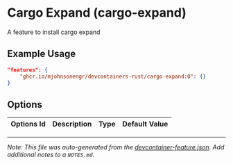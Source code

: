 
# Cargo Expand (cargo-expand)

A feature to install cargo expand

## Example Usage

```json
"features": {
    "ghcr.io/mjohnsonengr/devcontainers-rust/cargo-expand:0": {}
}
```

## Options

| Options Id | Description | Type | Default Value |
|-----|-----|-----|-----|




---

_Note: This file was auto-generated from the [devcontainer-feature.json](https://github.com/mjohnsonengr/devcontainers-rust/blob/main/src/cargo-expand/devcontainer-feature.json).  Add additional notes to a `NOTES.md`._
